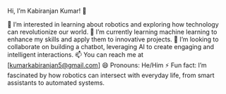 Hi, I’m Kabiranjan Kumar! 👋

👀 I’m interested in learning about robotics and exploring how technology can revolutionize our world.
🌱 I’m currently learning machine learning to enhance my skills and apply them to innovative projects.
💞️ I’m looking to collaborate on building a chatbot, leveraging AI to create engaging and intelligent interactions.
📫 You can reach me at [kumarkabiranjan5@gmail.com]
😄 Pronouns: He/Him
⚡ Fun fact: I’m fascinated by how robotics can intersect with everyday life, from smart assistants to automated systems.


<!---
kabiranjankumar/kabiranjankumar is a ✨ special ✨ repository because its `README.md` (this file) appears on your GitHub profile.
You can click the Preview link to take a look at your changes.
--->
